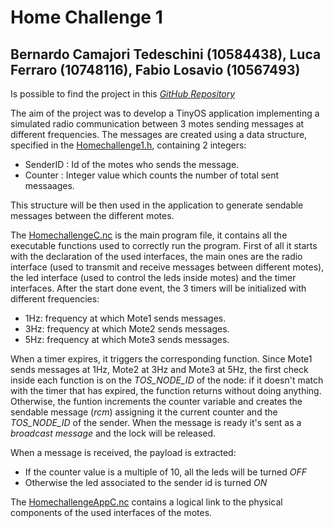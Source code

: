 # **Home Challenge 1**
##  **Bernardo Camajori Tedeschini (10584438), Luca Ferraro (10748116), Fabio Losavio (10567493)**

Is possible to find the project in this [*GitHub Repository*](https://github.com/LucaFerraro/IoT-HomeChallenge1)

The aim of the project was to develop a TinyOS application implementing a simulated radio communication between 3 motes sending messages at different frequencies.
The messages are created using a data structure, specified in the [Homechallenge1.h](https://github.com/LucaFerraro/IoT-HomeChallenge1/blob/master/1/Homechallenge1.h), containing 2 integers:  
* SenderID : Id of the motes who sends the message.
* Counter : Integer value which counts the number of total sent messaages.  

This structure will be then used in the application to generate sendable messages between the different motes.

The [HomechallengeC.nc](https://github.com/LucaFerraro/IoT-HomeChallenge1/blob/master/1/Homechallenge1C.nc) is the main program file, it contains all the executable functions used to correctly run the program. First of all it starts with the declaration of the used interfaces, the main ones are the radio interface (used to transmit and receive messages between different motes), the led interface (used to control the leds inside motes) and the timer interfaces.
After the start done event, the 3 timers will be initialized with different frequencies:
* 1Hz: frequency at which Mote1 sends messages.
* 3Hz: frequency at which Mote2 sends messages.
* 5Hz: frequency at which Mote3 sends messages.

When a timer expires, it triggers the corresponding function. Since Mote1 sends messages at 1Hz, Mote2 at 3Hz and Mote3 at 5Hz, the first check inside each function is on the *TOS_NODE_ID* of the node: if it doesn't match with the timer that has expired, the function returns without doing anything.
Otherwise, the funtion increments the counter variable and creates the sendable message (*rcm*) assigning it the current counter and the *TOS_NODE_ID* of the sender. When the message is ready it's sent as a *broadcast message* and the lock will be released.  

When a message is received, the payload is extracted:

* If the counter value is a multiple of 10, all the leds will be turned *OFF*
* Otherwise the led associated to the sender id is turned *ON*

The [HomechallengeAppC.nc](https://github.com/LucaFerraro/IoT-HomeChallenge1/blob/master/1/Homechallenge1AppC.nc) contains a logical link to the physical components of the used interfaces of the motes.